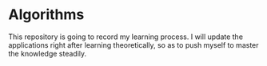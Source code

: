 # Algorithms
This repository is going to record my learning process. I will update the applications right after learning theoretically, so as to push myself to master the knowledge steadily. 

